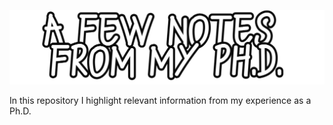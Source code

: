 ![Title](https://github.com/fronchetti/phd/blob/main/readme_title.png?raw=true)

In this repository I highlight relevant information from my experience as a Ph.D. 
